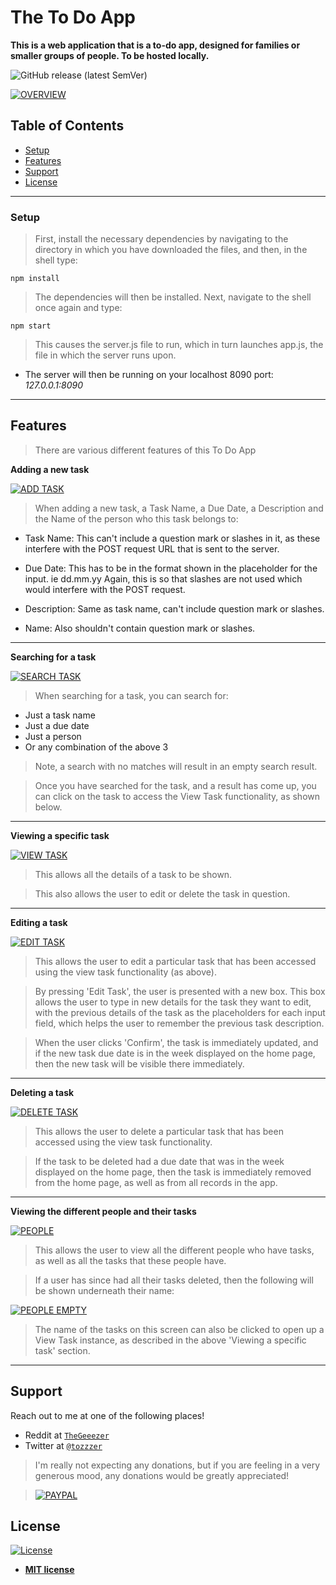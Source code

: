 # The To Do App

**This is a web application that is a to-do app, designed for families or smaller groups of people. To be hosted locally.**

![GitHub release (latest SemVer)](https://img.shields.io/github/v/release/tom-pettit/ToDoApp?style=for-the-badge)

[![OVERVIEW](https://snipboard.io/fsJPyI.jpg)]()

## Table of Contents 
- [Setup](#setup)
- [Features](#features)
- [Support](#support)
- [License](#license)

---

### Setup
> First, install the necessary dependencies by navigating to the directory in which you have downloaded the files, and then, in the shell type:
```shell
npm install
```

> The dependencies will then be installed. Next, navigate to the shell once again and type:
```shell
npm start
```

> This causes the server.js file to run, which in turn launches app.js, the file in which the server runs upon.

- The server will then be running on your localhost 8090 port: *127.0.0.1:8090*

---

## Features
> There are various different features of this To Do App

**Adding a new task**

[![ADD TASK](https://media.giphy.com/media/jnEFrBpZlbwP0HAywL/giphy.gif)]()

> When adding a new task, a Task Name, a Due Date, a Description and the Name of the person who this task belongs to:

- Task Name: This can't include a question mark or slashes in it, as these interfere with the POST request URL that is sent to the server.

- Due Date: This has to be in the format shown in the placeholder for the input. ie dd.mm.yy Again, this is so that slashes are not used which would interfere with the POST request.

- Description: Same as task name, can't include question mark or slashes.

- Name: Also shouldn't contain question mark or slashes.

---

**Searching for a task**

[![SEARCH TASK](https://media.giphy.com/media/Yo8rW9g3zMeJ9e4Ub0/giphy.gif)]()

> When searching for a task, you can search for:
- Just a task name
- Just a due date
- Just a person
- Or any combination of the above 3 

> Note, a search with no matches will result in an empty search result.

> Once you have searched for the task, and a result has come up, you can click on the task to access the View Task functionality, as shown below.

---

**Viewing a specific task**

[![VIEW TASK](https://media.giphy.com/media/ZbaGQBw5ziruJnVL1j/giphy.gif)]()

> This allows all the details of a task to be shown. 

> This also allows the user to edit or delete the task in question.

---

**Editing a task**

[![EDIT TASK](https://media.giphy.com/media/IdCklBJnihabcq6g0o/giphy.gif)]()

> This allows the user to edit a particular task that has been accessed using the view task functionality (as above).

> By pressing 'Edit Task', the user is presented with a new box. This box allows the user to type in new details for the task they want to edit, with the previous details of the task as the placeholders for each input field, which helps the user to remember the previous task description.

> When the user clicks 'Confirm', the task is immediately updated, and if the new task due date is in the week displayed on the home page, then the new task will be visible there immediately.

---

**Deleting a task**

[![DELETE TASK](https://media.giphy.com/media/kdQtMPRy4s5xSNbqWR/giphy.gif)]()

> This allows the user to delete a particular task that has been accessed using the view task functionality.

> If the task to be deleted had a due date that was in the week displayed on the home page, then the task is immediately removed from the home page, as well as from all records in the app.

---

**Viewing the different people and their tasks**

[![PEOPLE](https://media.giphy.com/media/JsoBhMNaU6Klx3FTxo/giphy.gif)]()

> This allows the user to view all the different people who have tasks, as well as all the tasks that these people have.

> If a user has since had all their tasks deleted, then the following will be shown underneath their name:


[![PEOPLE EMPTY](https://snipboard.io/7qufMl.jpg)]()

> The name of the tasks on this screen can also be clicked to open up a View Task instance, as described in the above 'Viewing a specific task' section.

---

## Support

Reach out to me at one of the following places!

- Reddit at <a href="https://www.reddit.com/user/TheGeeezer" target="_blank">`TheGeeezer`</a>
- Twitter at <a href="https://twitter.com/tozzzer" target="_blank">`@tozzzer`</a>

> I'm really not expecting any donations, but if you are feeling in a very generous mood, any donations would be greatly appreciated!

> [![PAYPAL](https://www.paypalobjects.com/webstatic/mktg/Logo/pp-logo-200px.png)](https://paypal.me/tompettit7)



## License

[![License](http://img.shields.io/:license-mit-blue.svg?style=flat-square)](http://badges.mit-license.org)

- **[MIT license](http://opensource.org/licenses/mit-license.php)**

